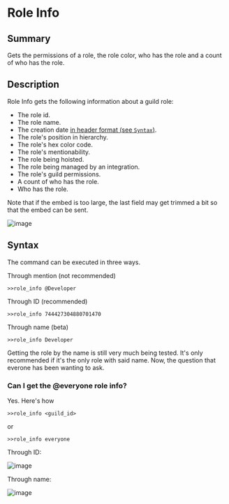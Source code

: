 # Role Info
## Summary
Gets the permissions of a role, the role color, who has the role and a count of who has the role.

## Description
Role Info gets the following information about a guild role:
  - The role id.
  - The role name.
  - The creation date [in header format (see `Syntax`)](https://developer.mozilla.org/en-US/docs/Web/HTTP/Headers/Date).
  - The role's position in hierarchy.
  - The role's hex color code.
  - The role's mentionability.
  - The role being hoisted.
  - The role being managed by an integration.
  - The role's guild permissions.
  - A count of who has the role.
  - Who has the role.

Note that if the embed is too large, the last field may get trimmed a bit so that the embed can be sent.

![image](https://user-images.githubusercontent.com/46751150/93503456-b5d02780-f8dd-11ea-9db9-ad31945032b1.png)

## Syntax
The command can be executed in three ways.

Through mention (not recommended)
```
>>role_info @Developer
```

Through ID (recommended)
```
>>role_info 744427304880701470
```

Through name (beta)
```
>>role_info Developer
```

Getting the role by the name is still very much being tested. It's only recommended if it's the only role with said name. Now, the question that everone has been wanting to ask.

### Can I get the @everyone role info?

Yes. Here's how

```
>>role_info <guild_id>
```
or
```
>>role_info everyone
```

Through ID:

![image](https://user-images.githubusercontent.com/46751150/93504111-a3a2b900-f8de-11ea-89d6-30dbc928e5a7.png)

Through name:

![image](https://user-images.githubusercontent.com/46751150/93504193-c503a500-f8de-11ea-981b-85c05e39485b.png)
